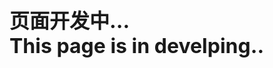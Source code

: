 <br>
<br>
<br>
<br>
<br>
<br>

<p style="font-size: 32px;font-weight: bold">页面开发中...<br>This page is in develping.. </p>

<br>
<br>
<br>
<br>
<br>
<br>